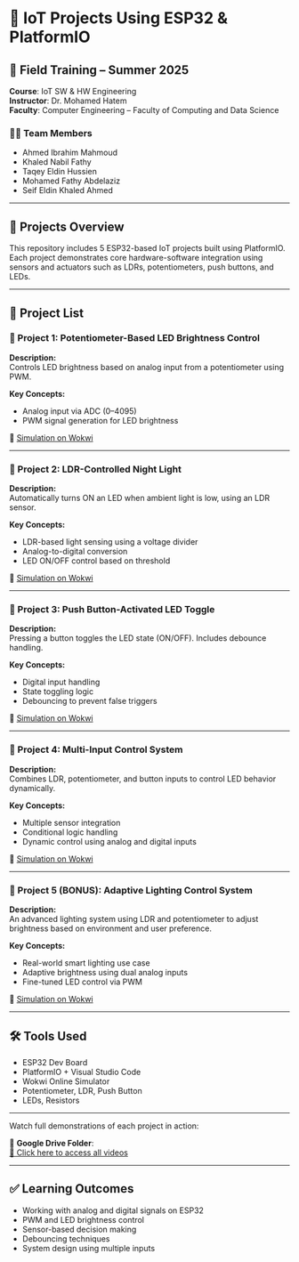 # 📘 IoT Projects Using ESP32 & PlatformIO

## 🔧 Field Training – Summer 2025  
**Course**: IoT SW & HW Engineering  
**Instructor**: Dr. Mohamed Hatem  
**Faculty**: Computer Engineering – Faculty of Computing and Data Science  

### 👨‍💻 Team Members

-  Ahmed Ibrahim Mahmoud   
-  Khaled Nabil Fathy      
-  Taqey Eldin Hussien     
-  Mohamed Fathy Abdelaziz 
-  Seif Eldin Khaled Ahmed 

---

## 📂 Projects Overview

This repository includes 5 ESP32-based IoT projects built using PlatformIO.  
Each project demonstrates core hardware-software integration using sensors and actuators such as LDRs, potentiometers, push buttons, and LEDs.

---

## 📁 Project List

### 🔸 Project 1: Potentiometer-Based LED Brightness Control

**Description:**  
Controls LED brightness based on analog input from a potentiometer using PWM.

**Key Concepts:**  
- Analog input via ADC (0–4095)  
- PWM signal generation for LED brightness

🔗 [Simulation on Wokwi](https://wokwi.com/projects/437347958501630977)

---

### 🔸 Project 2: LDR-Controlled Night Light

**Description:**  
Automatically turns ON an LED when ambient light is low, using an LDR sensor.

**Key Concepts:**  
- LDR-based light sensing using a voltage divider  
- Analog-to-digital conversion  
- LED ON/OFF control based on threshold

🔗 [Simulation on Wokwi](https://wokwi.com/projects/437277543642576897)

---

### 🔸 Project 3: Push Button-Activated LED Toggle

**Description:**  
Pressing a button toggles the LED state (ON/OFF). Includes debounce handling.

**Key Concepts:**  
- Digital input handling  
- State toggling logic  
- Debouncing to prevent false triggers

🔗 [Simulation on Wokwi](https://wokwi.com/projects/437343847352981505)

---

### 🔸 Project 4: Multi-Input Control System

**Description:**  
Combines LDR, potentiometer, and button inputs to control LED behavior dynamically.

**Key Concepts:**  
- Multiple sensor integration  
- Conditional logic handling  
- Dynamic control using analog and digital inputs

🔗 [Simulation on Wokwi](https://wokwi.com/projects/437347359020107777)

---

### 🔸 Project 5 (BONUS): Adaptive Lighting Control System

**Description:**  
An advanced lighting system using LDR and potentiometer to adjust brightness based on environment and user preference.

**Key Concepts:**  
- Real-world smart lighting use case  
- Adaptive brightness using dual analog inputs  
- Fine-tuned LED control via PWM

🔗 [Simulation on Wokwi](https://wokwi.com/projects/437363471171566593)

---

## 🛠️ Tools Used

- ESP32 Dev Board  
- PlatformIO + Visual Studio Code  
- Wokwi Online Simulator  
- Potentiometer, LDR, Push Button  
- LEDs, Resistors

---
Watch full demonstrations of each project in action:

📁 **Google Drive Folder**:  
[📂 Click here to access all videos](https://drive.google.com/drive/folders/19Rhb89SVBSde3dNrPF47Bv5tEr1gYktL?usp=sharing)

---
## ✅ Learning Outcomes

- Working with analog and digital signals on ESP32  
- PWM and LED brightness control  
- Sensor-based decision making  
- Debouncing techniques  
- System design using multiple inputs
